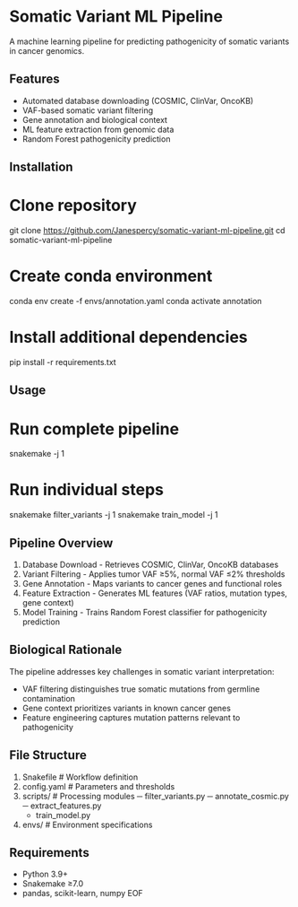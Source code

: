 # Somatic Variant ML Pipeline

A machine learning pipeline for predicting pathogenicity of somatic variants in cancer genomics.

## Features
- Automated database downloading (COSMIC, ClinVar, OncoKB)
- VAF-based somatic variant filtering
- Gene annotation and biological context
- ML feature extraction from genomic data
- Random Forest pathogenicity prediction

## Installation


# Clone repository
git clone https://github.com/Janespercy/somatic-variant-ml-pipeline.git
cd somatic-variant-ml-pipeline

# Create conda environment
conda env create -f envs/annotation.yaml
conda activate annotation

# Install additional dependencies
pip install -r requirements.txt

## Usage

# Run complete pipeline
snakemake -j 1

# Run individual steps
snakemake filter_variants -j 1
snakemake train_model -j 1

## Pipeline Overview

1. Database Download - Retrieves COSMIC, ClinVar, OncoKB databases
2. Variant Filtering - Applies tumor VAF ≥5%, normal VAF ≤2% thresholds
3. Gene Annotation - Maps variants to cancer genes and functional roles
4. Feature Extraction - Generates ML features (VAF ratios, mutation types, gene context)
5. Model Training - Trains Random Forest classifier for pathogenicity prediction

## Biological Rationale

The pipeline addresses key challenges in somatic variant interpretation:

- VAF filtering distinguishes true somatic mutations from germline contamination
- Gene context prioritizes variants in known cancer genes
- Feature engineering captures mutation patterns relevant to pathogenicity

## File Structure

 1. Snakefile              # Workflow definition
 2. config.yaml            # Parameters and thresholds
 3. scripts/               # Processing modules
    ─ filter_variants.py
    ─ annotate_cosmic.py
    ─ extract_features.py
    - train_model.py
 4. envs/                  # Environment specifications

## Requirements

- Python 3.9+
- Snakemake ≥7.0
- pandas, scikit-learn, numpy EOF
